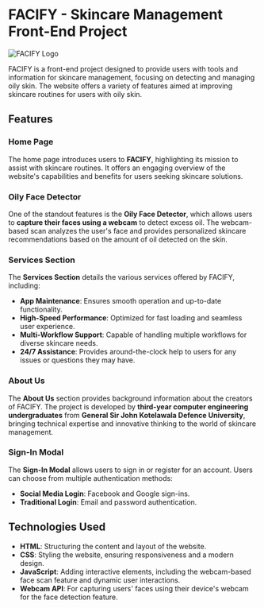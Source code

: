 # FACIFY - Skincare Management Front-End Project

![FACIFY Logo](https://github.com/user-attachments/assets/e95feb03-2379-4cb7-8cb3-20b820262fd4)

FACIFY is a front-end project designed to provide users with tools and information for skincare management, focusing on detecting and managing oily skin. The website offers a variety of features aimed at improving skincare routines for users with oily skin.

## Features

### Home Page
The home page introduces users to **FACIFY**, highlighting its mission to assist with skincare routines. It offers an engaging overview of the website's capabilities and benefits for users seeking skincare solutions.

### Oily Face Detector
One of the standout features is the **Oily Face Detector**, which allows users to **capture their faces using a webcam** to detect excess oil. The webcam-based scan analyzes the user's face and provides personalized skincare recommendations based on the amount of oil detected on the skin.

### Services Section
The **Services Section** details the various services offered by FACIFY, including:
- **App Maintenance**: Ensures smooth operation and up-to-date functionality.
- **High-Speed Performance**: Optimized for fast loading and seamless user experience.
- **Multi-Workflow Support**: Capable of handling multiple workflows for diverse skincare needs.
- **24/7 Assistance**: Provides around-the-clock help to users for any issues or questions they may have.

### About Us
The **About Us** section provides background information about the creators of FACIFY. The project is developed by **third-year computer engineering undergraduates** from **General Sir John Kotelawala Defence University**, bringing technical expertise and innovative thinking to the world of skincare management.

### Sign-In Modal
The **Sign-In Modal** allows users to sign in or register for an account. Users can choose from multiple authentication methods:
- **Social Media Login**: Facebook and Google sign-ins.
- **Traditional Login**: Email and password authentication.

## Technologies Used

- **HTML**: Structuring the content and layout of the website.
- **CSS**: Styling the website, ensuring responsiveness and a modern design.
- **JavaScript**: Adding interactive elements, including the webcam-based face scan feature and dynamic user interactions.
- **Webcam API**: For capturing users' faces using their device's webcam for the face detection feature.



